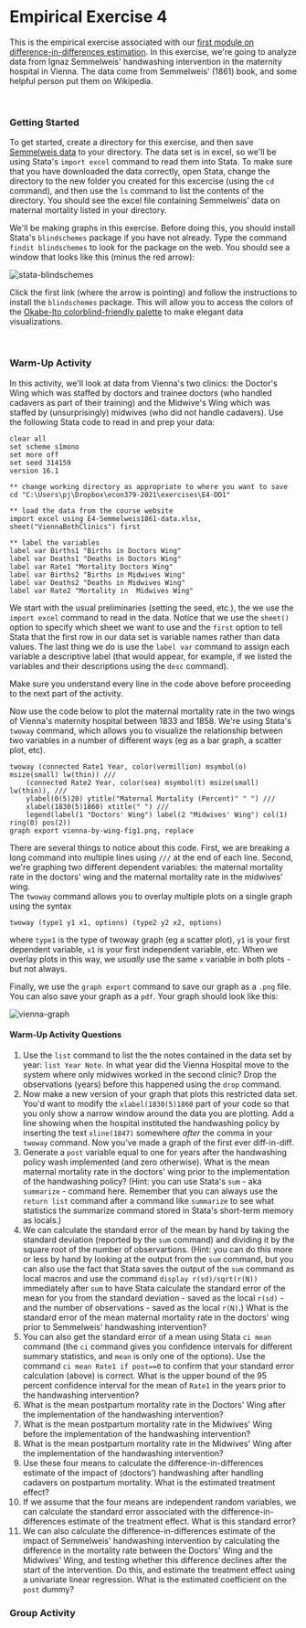 # Empirical Exercise 4  

This is the empirical exercise associated with our [first module on difference-in-differences estimation](https://pjakiela.github.io/ECON379/M4-DD1.html). 
In this exercise, we're going to analyze data from Ignaz Semmelweis' handwashing 
intervention in the maternity hospital in Vienna.  The data come from 
Semmelweis' (1861) book, and some helpful person put them on Wikipedia.  

<br>

### Getting Started  

To get started, create a directory for this exercise, and then save 
[Semmelweis data](https://pjakiela.github.io/ECON379/exercises/E4-DD1/E4-Semmelweis1861-data.xlsx) to your directory. 
The data set is in excel, so we'll be using Stata's `import excel` command to read them into Stata. 
To make sure that you have downloaded the data correctly, open Stata, change the directory to the 
new folder you created for this excercise (using the `cd` command), and then use the `ls` command to 
list the contents of the directory.  You should see the excel file containing Semmelweis' data on maternal mortality 
listed in your directory.  

We'll be making graphs in this exercise.  Before doing this, you should install Stata's `blindschemes` 
package if you have not already.  Type the command `findit blindschemes` to look for the package on the web. 
You should see a window that looks like this (minus the red arrow):  

![stata-blindschemes](https://pjakiela.github.io/ECON379/exercises/E4-DD1/blindschemes.png)  

Click the first link (where the arrow is pointing) and follow the instructions to install the 
`blindschemes` package. This will allow you to access the colors of the 
[Okabe-Ito colorblind-friendly palette](https://jfly.uni-koeln.de/color/) to make 
elegant data visualizations. 

<br>

### Warm-Up Activity  

In this activity, we'll look at data from Vienna's two clinics:  the Doctor's Wing 
which was staffed by doctors and trainee doctors (who handled cadavers as part of their training) 
and the Midwive's Wing which was staffed by (unsurprisingly) midwives (who did not 
handle cadavers).  Use the following Stata code to read in and prep your data:  

```
clear all 
set scheme s1mono 
set more off
set seed 314159
version 16.1

** change working directory as appropriate to where you want to save
cd "C:\Users\pj\Dropbox\econ379-2021\exercises\E4-DD1"

** load the data from the course website
import excel using E4-Semmelweis1861-data.xlsx, sheet("ViennaBothClinics") first

** label the variables
label var Births1 "Births in Doctors Wing"
label var Deaths1 "Deaths in Doctors Wing"
label var Rate1 "Mortality Doctors Wing"
label var Births2 "Births in Midwives Wing"
label var Deaths2 "Deaths in Midwives Wing"
label var Rate2 "Mortality in  Midwives Wing"
```

We start with the usual preliminaries (setting the seed, etc.), 
the we use the `import excel` command to read in the data.  Notice 
that we use the `sheet()` option to specify which sheet we want to use 
and the `first` option to tell Stata that the first row in our data set 
is variable names rather than data values.  The last thing we do is 
use the `label var` command to assign each variable a descriptive label 
(that would appear, for example, if we listed the variables and their 
descriptions using the `desc` command).  

Make sure you understand every line in the code above before proceeding to 
the next part of the activity.  

Now use the code below to plot the maternal mortality rate in the two wings 
of Vienna's maternity hospital between 1833 and 1858.  We're using Stata's 
`twoway` command, which allows you to visualize the relationship between two 
variables in a number of different ways (eg as a bar graph, a scatter plot, etc).  


```
twoway (connected Rate1 Year, color(vermillion) msymbol(o) msize(small) lw(thin)) /// 
	(connected Rate2 Year, color(sea) msymbol(t) msize(small) lw(thin)), ///
	ylabel(0(5)20) ytitle("Maternal Mortality (Percent)" " ") ///
	xlabel(1830(5)1860) xtitle(" ") ///
	legend(label(1 "Doctors' Wing") label(2 "Midwives' Wing") col(1) ring(0) pos(2))
graph export vienna-by-wing-fig1.png, replace
```

There are several things to notice about this code.  First, we are breaking a long command 
into multiple lines using `///` at the end of each line.  Second, we're graphing 
two different dependent variables:  the maternal mortality rate in the doctors' wing and 
the maternal mortality rate in the midwives' wing.  
The `twoway` command allows you to overlay multiple plots on a single graph using the syntax 
``` 
twoway (type1 y1 x1, options) (type2 y2 x2, options)
```
where `type1` is the type of twoway graph (eg a scatter plot), `y1` is your first 
dependent variable, `x1` is your first independent variable, etc.  When we overlay plots 
in this way, we _usually_ use the same `x` variable in both plots - but not always.  

Finally, we use the `graph export` command to save our graph as a `.png` file.  You can 
also save your graph as a `pdf`.  Your graph should look like this:  

![vienna-graph](https://pjakiela.github.io/ECON379/exercises/E4-DD1/vienna-by-wing-fig1.png)  

#### Warm-Up Activity Questions

1. Use the `list` command to list the the notes contained in the data set by year: ```list Year Note```.  In what year did the Vienna Hospital move to the system where only midwives worked in the second clinic? Drop the observations (years) before this happened using the `drop` command.
2. Now make a new version of your graph that plots this restricted data set.  You'd want to modify the `xlabel(1830(5)1860` part of your code so that you only show a narrow window around the data you are plotting.  Add a line showing when the hospital instituted the handwashing policy by inserting the text `xline(1847)` somewhere _after_ the comma in your `twoway` command.  Now you've made a graph of the first ever diff-in-diff.  
3. Generate a `post` variable equal to one for years after the handwashing policy wash implemented (and zero otherwise).  What is the mean maternal mortality rate in the doctors' wing prior to the implementation of the handwashing policy?  (Hint:  you can use Stata's `sum` - aka `summarize` - command here.  Remember that you can always use the `return list` command after a command like `summarize` to see what statistics the summarize command stored in Stata's short-term memory as locals.)  
4. We can calculate the standard error of the mean by hand by taking the standard deviation (reported by the `sum` command) and dividing it by the square root of the number of observartions.  (Hint:  you can do this more or less by hand by looking at the output from the `sum` command, but you can also use the fact that Stata saves the output of the `sum` command as local macros and use the command `display r(sd)/sqrt(r(N))` immediately after `sum` to have Stata calculate the standard error of the mean for you from the standard deviation - saved as the local `r(sd)` - and the number of observations - saved as the local `r(N)`.)  What is the standard error of the mean maternal mortality rate in the doctors' wing prior to Semmelweis' handwashing intervention?
5. You can also get the standard error of a mean using Stata `ci mean` command (the `ci` command gives you confidence intervals for different summary statistics, and `mean` is only one of the options).  Use the command `ci mean Rate1 if post==0` to confirm that your standard error calculation (above) is correct.  What is the upper bound of the 95 percent confidence interval for the mean of `Rate1` in the years prior to the handwashing intervention?
6. What is the mean postpartum mortality rate in the Doctors' Wing after the implementation of the handwashing intervention?
7. What is the mean postpartum mortality rate in the Midwives' Wing before the implementation of the handwashing intervention?
8. What is the mean postpartum mortality rate in the Midwives' Wing after the implementation of the handwashing intervention?
9. Use these four means to calculate the difference-in-differences estimate of the impact of (doctors') handwashing after handling cadavers on postpartum mortality.  What is the estimated treatment effect?
10. If we assume that the four means are independent random variables, we can calculate the standard error associated with the difference-in-differences estimate of the treatment effect.  What is this standard error?  
11. We can also calculate the difference-in-differences estimate of the impact of Semmelweis' handwashing intervention by calculating the difference in the mortality rate between the Doctors' Wing and the Midwives' Wing, and testing whether this difference declines after the start of the intervention.  Do this, and estimate the treatment effect using a univariate linear regression.  What is the estimated coefficient on the `post` dummy?

### Group Activity
